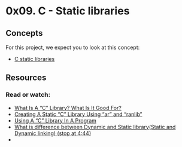 # 0x09. C - Static libraries

## Concepts

For this project, we expect you to look at this concept:

* [C static libraries](https://medium.com/@StueyGK/what-is-c-static-library-fb895b911db1)

## Resources

### Read or watch:

* [What Is A “C” Library? What Is It Good For?](https://docencia.ac.upc.edu/FIB/USO/Bibliografia/unix-c-libraries.html)
* [Creating A Static “C” Library Using “ar” and “ranlib”](https://docencia.ac.upc.edu/FIB/USO/Bibliografia/unix-c-libraries.html)
* [Using A “C” Library In A Program](https://docencia.ac.upc.edu/FIB/USO/Bibliografia/unix-c-libraries.html)
* [What is difference between Dynamic and Static library(Static and Dynamic linking) (stop at 4:44)](https://www.youtube.com/watch?v=eW5he5uFBNM)
* []()

